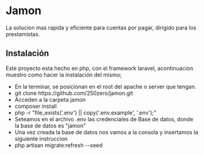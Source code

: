  <h1>Jamon</h1>
 <p>La solucion mas rapida y eficiente para cuentas por pagar, dirigido para los prestamistas.</p>

<h2>Instalación</h2>
<p>Este proyecto esta hecho en php, con el framework laravel, acontinuacion muestro como hacer la instalación del mismo;</p>
<ul>
    <li>En la terminar, se posicionan en el root del apache o server que tengan.</li>
    <li>git clone https://github.com/250zero/jamon.git</li>
    <li>Acceden a la carpeta jamon</li>
    <li>composer install</li>
    <li>php -r "file_exists('.env') || copy('.env.example', '.env');"</li>
    <li>Seteamos en el archivo .env las credenciales de Base de datos, donde la base de datos es "jamon"</li>
    <li>Una vez creada la base de datos nos vamos a la consola y insertamos la siguiente instruccion</li>
    <li>php artisan migrate:refresh --seed</li>
</ul>